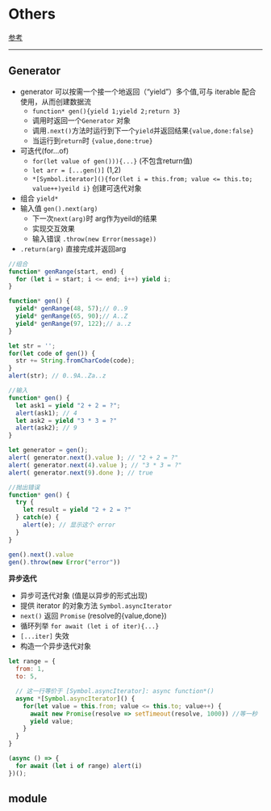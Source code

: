 # Others

[参考](https://zh.javascript.info/)

---

## Generator

- generator 可以按需一个接一个地返回（“yield”）多个值,可与 iterable 配合使用，从而创建数据流
  - `function* gen(){yield 1;yield 2;return 3}`
  - 调用时返回一个`Generator` 对象
  - 调用`.next()`方法时运行到下一个`yield`并返回结果`{value,done:false}`
  - 当运行到`return`时 `{value,done:true}`
- 可迭代(for...of)
  - `for(let value of gen())){...}` (不包含return值)
  - `let arr = [...gen()]` (1,2)
  - `*[Symbol.iterator](){for(let i = this.from; value <= this.to; value++)yeild i}` 创建可迭代对象
- 组合 `yield*`
- 输入值 `gen().next(arg)` 
  - 下一次`next(arg)`时 arg作为yeild的结果
  - 实现交互效果
  - 输入错误 `.throw(new Error(message))`
- `.return(arg)` 直接完成并返回arg

```js
//组合
function* genRange(start, end) {
  for (let i = start; i <= end; i++) yield i;
}

function* gen() {
  yield* genRange(48, 57);// 0..9
  yield* genRange(65, 90);// A..Z
  yield* genRange(97, 122);// a..z
}

let str = '';
for(let code of gen()) {
  str += String.fromCharCode(code);
}
alert(str); // 0..9A..Za..z
```

```js
//输入
function* gen() {
  let ask1 = yield "2 + 2 = ?";
  alert(ask1); // 4
  let ask2 = yield "3 * 3 = ?"
  alert(ask2); // 9
}

let generator = gen();
alert( generator.next().value ); // "2 + 2 = ?"
alert( generator.next(4).value ); // "3 * 3 = ?"
alert( generator.next(9).done ); // true
```

```js
//抛出错误
function* gen() {
  try {
    let result = yield "2 + 2 = ?"
  } catch(e) {
    alert(e); // 显示这个 error
  }
}

gen().next().value
gen().throw(new Error("error"))
```

**异步迭代**

- 异步可迭代对象 (值是以异步的形式出现)
- 提供 iterator 的对象方法 `Symbol.asyncIterator`
- `next()` 返回 `Promise` (resolve的{value,done})
- 循环列举 `for await (let i of iter){...}`
- `[...iter]` 失效
- 构造一个异步迭代对象

```js
let range = {
  from: 1,
  to: 5,

  // 这一行等价于 [Symbol.asyncIterator]: async function*()
  async *[Symbol.asyncIterator]() {
    for(let value = this.from; value <= this.to; value++) {
      await new Promise(resolve => setTimeout(resolve, 1000)) //等一秒
      yield value;
    }
  }
}

(async () => {
  for await (let i of range) alert(i)
})();
```


## module

